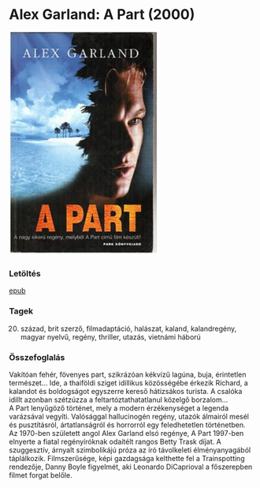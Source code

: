 # <a name="id_1269">Alex Garland: A Part (2000)</a>
<img src="https://github.com/BercziSandor/calibre_lib/raw/main/Alex%20Garland/A%20Part%20%281269%29/cover.jpg" alt="cover" width="300"/>

### Letöltés
[epub](https://github.com/BercziSandor/calibre_lib/raw/main/Alex%20Garland/A%20Part%20%281269%29/A%20Part%20-%20Alex%20Garland.epub)

### Tagek
20. század, brit szerző, filmadaptáció, halászat, kaland, kalandregény, magyar nyelvű, regény, thriller, utazás, vietnámi háború

### Összefoglalás
<div>
<p>Vakítóan fehér, fövenyes part, szikrázóan kékvízű lagúna, buja, érintetlen természet… Ide, a thaiföldi sziget idillikus közösségébe érkezik Richard, a kalandot és boldogságot egyszerre kereső hátizsákos turista. A csalóka idillt azonban szétzúzza a feltartóztathatatlanul közelgő borzalom…<br>A Part lenyűgöző történet, mely a modern érzékenységet a legenda varázsával vegyíti. Valósággal hallucinogén regény, utazók álmairól mesél és pusztításról, ártatlanságról és horrorról egy feledhetetlen történetben.<br>Az 1970-ben született angol Alex Garland elsó regénye, A Part 1997-ben elnyerte a fiatal regényíróknak odaítélt rangos Betty Trask díjat. A szuggesztív, árnyalt szimbolikájú próza az író távolkeleti élményanyagából táplálkozik. Filmszerűsége, képi gazdagsága kelthette fel a Trainspotting rendezője, Danny Boyle figyelmét, aki Leonardo DiCaprioval a főszerepben filmet forgat belőle.</p></div>


